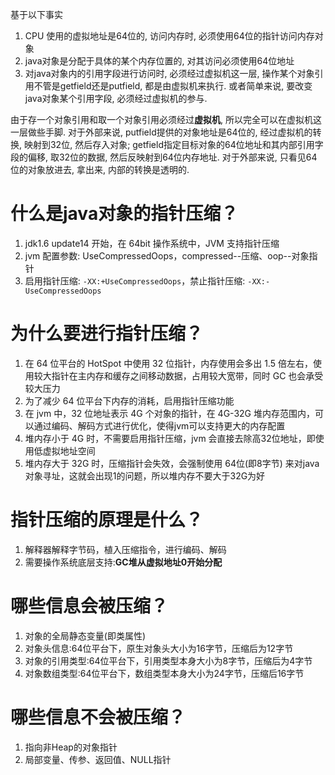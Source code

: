 基于以下事实

1. CPU 使用的虚拟地址是64位的, 访问内存时, 必须使用64位的指针访问内存对象
2. java对象是分配于具体的某个内存位置的, 对其访问必须使用64位地址
3. 对java对象内的引用字段进行访问时, 必须经过虚拟机这一层, 操作某个对象引用不管是getfield还是putfield, 都是由虚拟机来执行. 或者简单来说, 要改变java对象某个引用字段, 必须经过虚拟机的参与.

由于存一个对象引用和取一个对象引用必须经过**虚拟机**, 所以完全可以在虚拟机这一层做些手脚. 对于外部来说, putfield提供的对象地址是64位的, 经过虚拟机的转换, 映射到32位, 然后存入对象; getfield指定目标对象的64位地址和其内部引用字段的偏移, 取32位的数据, 然后反映射到64位内存地址. 对于外部来说, 只看见64位的对象放进去, 拿出来, 内部的转换是透明的.

# 什么是java对象的指针压缩？

1. jdk1.6 update14 开始，在 64bit 操作系统中，JVM 支持指针压缩
2. jvm 配置参数: UseCompressedOops，compressed--压缩、oop--对象指针
3. 启用指针压缩: `-XX:+UseCompressedOops`，禁止指针压缩: `-XX:-UseCompressedOops`

# 为什么要进行指针压缩？
1. 在 64 位平台的 HotSpot 中使用 32 位指针，内存使用会多出 1.5 倍左右，使用较大指针在主内存和缓存之间移动数据，占用较大宽带，同时 GC 也会承受较大压力
2. 为了减少 64 位平台下内存的消耗，启用指针压缩功能
3. 在 jvm 中，32 位地址表示 4G 个对象的指针，在 4G-32G 堆内存范围内，可以通过编码、解码方式进行优化，使得jvm可以支持更大的内存配置
4. 堆内存小于 4G 时，不需要启用指针压缩，jvm 会直接去除高32位地址，即使用低虚拟地址空间
5. 堆内存大于 32G 时，压缩指针会失效，会强制使用 64位(即8字节) 来对java对象寻址，这就会出现1的问题，所以堆内存不要大于32G为好

# 指针压缩的原理是什么？
1. 解释器解释字节码，植入压缩指令，进行编码、解码
2. 需要操作系统底层支持:**GC堆从虚拟地址0开始分配**

# 哪些信息会被压缩？
1. 对象的全局静态变量(即类属性)
2. 对象头信息:64位平台下，原生对象头大小为16字节，压缩后为12字节
3. 对象的引用类型:64位平台下，引用类型本身大小为8字节，压缩后为4字节
4. 对象数组类型:64位平台下，数组类型本身大小为24字节，压缩后16字节

# 哪些信息不会被压缩？
1. 指向非Heap的对象指针
2. 局部变量、传参、返回值、NULL指针